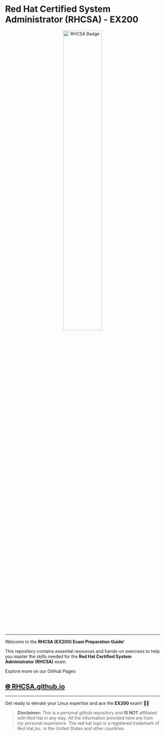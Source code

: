 # Red Hat Certified System Administrator (RHCSA) - EX200

<p align="center">
  <img src="https://images.credly.com/size/340x340/images/572de0ba-2c59-4816-a59d-b0e1687e45ee/image.png" alt="RHCSA Badge" style="width:50%; height:auto;">
</p>

---

Welcome to the **RHCSA (EX200) Exam Preparation Guide**!

This repository contains essential resources and hands-on exercises to help you master the skills needed for the **Red Hat Certified System Administrator (RHCSA)** exam.

Explore more on our GitHub Pages:

## [🌐 RHCSA.github.io](https://RHCSA.github.io)

---

Get ready to elevate your Linux expertise and ace the **EX200** exam! 💪🎯

> ***Disclaimer:*** This is a personal github repository and **IS NOT** affiliated with Red Hat in any way. All the information provided here are from my personal experience. The red hat logo is a registered trademark of Red Hat,Inc. in the United States and other countries. 

